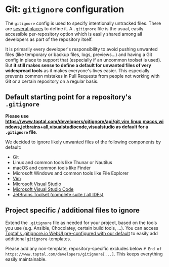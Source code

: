 # Git: `gitignore` configuration

The `gitignore` config is used to specify intentionally untracked files. There are [several places](https://git-scm.com/docs/gitignore#_synopsis) to define it. A `.gitignore` file is the usual, easily accessible per-repository option which is easily shared among all developers as part of the repository itself.

It is primarily every developer's responsibility to avoid pushing unwanted files (like temporary or backup files, logs, previews…) and having a Git config in place to support that (especially if an uncommon toolset is used). But **it still makes sense to define a default for unwanted files of very widespread tools** as it makes everyone's lives easier. This especially prevents common mistakes in Pull Requests from people not working with Git or a certain repository on a regular basis.


## Default starting point for a repository's `.gitignore`<a id="gitignore-file-default"></a>

**Please use <https://www.toptal.com/developers/gitignore/api/git,vim,linux,macos,windows,jetbrains+all,visualstudiocode,visualstudio> as default for a `.gitignore` file**.

We decided to ignore likely unwanted files of the following components by default:

* Git
* Linux and common tools like Thunar or Nautilus
* macOS and common tools like Finder
* Microsoft Windows and common tools like File Explorer
* [Vim](https://www.vim.org/)
* [Microsoft Visual Studio](https://visualstudio.microsoft.com/)
* [Microsoft Visual Studio Code](https://code.visualstudio.com/)
* [JetBrains Toolset (complete suite / all IDEs)](https://www.jetbrains.com/products)


## Project specific / additional files to ignore<a id="gitignore-file-extend"></a>

Extend the `.gitignore` file as needed for your project, based on the tools you use (e.g. Ansible, Chocolatey, certain build tools, …). You can access [Toptal's .gitignore.io WebUI pre-configured with our default](https://www.toptal.com/developers/gitignore?templates=git,vim,linux,macos,windows,jetbrains+all,visualstudiocode,visualstudio) to easily add additional `gitignore`-templates.

Please add any non-template, repository-specific excludes below `# End of https://www.toptal.com/developers/gitignore[...]`. This keeps everything easily maintainable.
